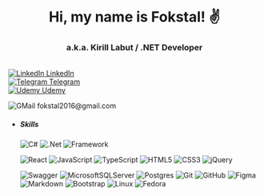 <div class="header">
    <div align="center">
        <h1>Hi, my name is Fokstal! ✌</h1>
        <h3>a.k.a. Kirill Labut / .NET Developer</h2>
    </div>
    <br>
    <div class="links">
        <a href="https://www.linkedin.com/in/fokstal">
            <img src="https://img.shields.io/badge/:-%230077B5.svg?style=for-the-badge&logo=linkedin&logoColor=white" alt="LinkedIn"/>
            LinkedIn
        </a>
        <br>
        <a href="https://t.me/Fokstal">
            <img src="https://img.shields.io/badge/:-2CA5E0?style=for-the-badge&logo=telegram&logoColor=white" alt="Telegram"/>
            Telegram
        </a>
        <br>
        <a href="https://www.udemy.com/user/fokstal/">
            <img src="https://img.shields.io/badge/:-A435F0?style=for-the-badge&logo=Udemy&logoColor=white" alt="Udemy"/>
            Udemy
        </a>
        <br>
        <p href="https://www.udemy.com/user/fokstal/">
            <img src="https://img.shields.io/badge/:-grey?style=for-the-badge&logo=GMail&logoColor=white" alt="GMail"/>
            fokstal2016@gmail.com
        </p>
    </div>
</div>

- ##### Skills
    ![C#](https://img.shields.io/badge/С%23-%23239120.svg?style=for-the-badge&logo=c-sharp&logoColor=white)
    ![.Net](https://img.shields.io/badge/.NET-5C2D91?style=for-the-badge&logo=.net&logoColor=white)
    ![Framework](https://img.shields.io/badge/EFCore%20/%20ASP.NET%20Core%20/%20WPF-grey?style=for-the-badge&)
    
    ![React](https://img.shields.io/badge/react-%2320232a.svg?style=for-the-badge&logo=react&logoColor=%2361DAFB)
    ![JavaScript](https://img.shields.io/badge/javascript-%23323330.svg?style=for-the-badge&logo=javascript&logoColor=%23F7DF1E)
    ![TypeScript](https://img.shields.io/badge/typescript-%23007ACC.svg?style=for-the-badge&logo=typescript&logoColor=white)
    ![HTML5](https://img.shields.io/badge/html5-%23E34F26.svg?style=for-the-badge&logo=html5&logoColor=white)
    ![CSS3](https://img.shields.io/badge/css3-%231572B6.svg?style=for-the-badge&logo=css3&logoColor=white)
    ![jQuery](https://img.shields.io/badge/jquery-%230769AD.svg?style=for-the-badge&logo=jquery&logoColor=white)

    ![Swagger](https://img.shields.io/badge/-Swagger-%23Clojure?style=for-the-badge&logo=swagger&logoColor=white)
    ![MicrosoftSQLServer](https://img.shields.io/badge/Microsoft%20SQL%20Server-CC2927?style=for-the-badge&logo=microsoft%20sql%20server&logoColor=white)
    ![Postgres](https://img.shields.io/badge/postgres-%23316192.svg?style=for-the-badge&logo=postgresql&logoColor=white)
    ![Git](https://img.shields.io/badge/git-%23F05033.svg?style=for-the-badge&logo=git&logoColor=white)
    ![GitHub](https://img.shields.io/badge/github-%23121011.svg?style=for-the-badge&logo=github&logoColor=white)
    ![Figma](https://img.shields.io/badge/figma-%23F24E1E.svg?style=for-the-badge&logo=figma&logoColor=white)
    ![Markdown](https://img.shields.io/badge/markdown-%23000000.svg?style=for-the-badge&logo=markdown&logoColor=white)
    ![Bootstrap](https://img.shields.io/badge/bootstrap-%238511FA.svg?style=for-the-badge&logo=bootstrap&logoColor=white)
    ![Linux](https://img.shields.io/badge/Linux-FCC624?style=for-the-badge&logo=linux&logoColor=black)
    ![Fedora](https://img.shields.io/badge/Fedora-51a2da?style=for-the-badge&logo=fedora&logoColor=white)
